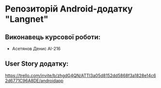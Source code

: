 # Репозиторій Android-додатку "Langnet"
## Виконавець курсової роботи:
- Асетянов Денис АІ-216
## User Story додатку:
https://trello.com/invite/b/zhgdG4QN/ATTI3a05d8152dd5868f3a1828e14c62d6771C96A8DE/androidapp
